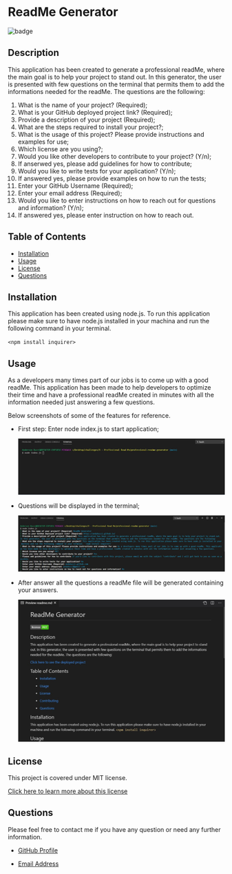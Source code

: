 # ReadMe Generator

![badge](https://img.shields.io/badge/license-MIT-brightgreen)

## Description

This application has been created to generate a professional readMe, where the main goal is to help your project to stand out. In this generator, the user is presented with few questions on the terminal that permits them to add the informations needed for the readMe. The questions are the following:

1. What is the name of your project? (Required);
2. What is your GitHub deployed project link? (Required);
3. Provide a description of your project (Required);
4. What are the steps required to install your project?;
5. What is the usage of this project? Please provide instructions and examples for use;
6. Which license are you using?;
7. Would you like other developers to contribute to your project? (Y/n);
8. If anserwed yes, please add guidelines for how to contribute;
9. Would you like to write tests for your application? (Y/n);
10. If answered yes, please provide examples on how to run the tests;
11. Enter your GitHub Username (Required);
12. Enter your email address (Required);
13. Would you like to enter instructions on how to reach out for questions and information? (Y/n);
14. If answered yes, please enter instruction on how to reach out.

## Table of Contents

- [Installation](#installation)
- [Usage](#usage)
- [License](#license)
- [Questions](#questions)

## Installation

This application has been created using node.js. To run this application please make sure to have node.js installed in your machina and run the following command in your terminal.

`<npm install inquirer>`

## Usage

As a developers many times part of our jobs is to come up with a good readMe. This application has been made to help developers to optimize their time and have a professional readMe created in minutes with all the information needed just answering a few questions.

Below screenshots of some of the features for reference.

- First step: Enter node index.js to start application;

  ![First Step: Enter node index.js](dist/screenshots/first-step.png)

- Questions will be displayed in the terminal;

  ![ReadMe Questions](dist/screenshots/questions.png)

- After answer all the questions a readMe file will be generated containing your answers.

  ![ReadMe Preview](dist/screenshots/readme-preview.png)

## License

This project is covered under MIT license.

[Click here to learn more about this license](https://opensource.org/licenses/MIT)

## Questions

Please feel free to contact me if you have any question or need any further information.

- [GitHub Profile](andybuzzi.github.com)

- [Email Address](andy@gmail.com)
